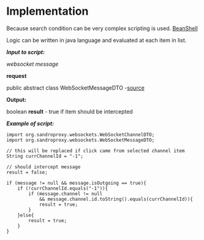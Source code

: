 # Implementation #

Because search condition can be very complex scripting is used. [BeanShell](http://www.beanshell.org/)

Logic can be written in java language and evaluated at each item in list.


_**Input to script:**_

_websocket message_

**request**

public abstract class WebSocketMessageDTO -[source](http://code.google.com/p/sandrop/source/browse/projects/SandroProxyLib/src/org/sandroproxy/websockets/WebSocketMessageDTO.java)

**Output:**

boolean **result** - true if item should be intercepted

_**Example of script:**_

```
import org.sandroproxy.websockets.WebSocketChannelDTO;
import org.sandroproxy.websockets.WebSocketMessageDTO;

// this will be replaced if click came from selected channel item
String currChannelId = "-1";

// should intercept message
result = false;

if (message != null && message.isOutgoing == true){
    if (!currChannelId.equals("-1")){
        if (message.channel != null 
            && message.channel.id.toString().equals(currChannelId)){
            result = true;
        }
    }else{
        result = true;
    }
}

```